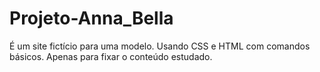 # Projeto-Anna_Bella
É um site fictício para uma modelo. Usando CSS e HTML com comandos básicos.  Apenas para fixar o conteúdo estudado.

